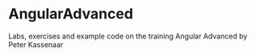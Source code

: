 # AngularAdvanced
Labs, exercises and example code on the training Angular Advanced by Peter Kassenaar
